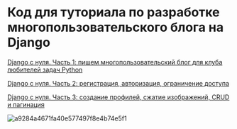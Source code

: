 # Код для туториала по разработке многопользовательского блога на Django

[Django с нуля. Часть 1: пишем многопользовательский блог для клуба любителей задач Python](https://proglib.io/p/django-s-nulya-chast-1-pishem-mnogopolzovatelskiy-blog-dlya-kluba-lyubiteley-zadach-python-2022-06-06)

[Django с нуля. Часть 2: регистрация, авторизация, ограничение доступа](https://proglib.io/p/django-s-nulya-chast-2-registraciya-avtorizaciya-ogranichenie-dostupa-2022-06-08)

[Django с нуля. Часть 3: создание профилей, сжатие изображений, CRUD и пагинация](https://proglib.io/p/django-s-nulya-chast-3-sozdanie-profiley-szhatie-izobrazheniy-crud-i-paginaciya-2022-06-10)

![a9284a4671fa40e577497f8e4b74e5f1](https://user-images.githubusercontent.com/85797091/176403157-b8319313-0ea0-4627-84a8-8c62d4daa0fd.png)
